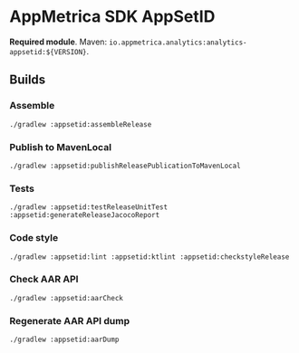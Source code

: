 # AppMetrica SDK AppSetID

**Required module**.
Maven: `io.appmetrica.analytics:analytics-appsetid:${VERSION}`.

## Builds

### Assemble

`./gradlew :appsetid:assembleRelease`

### Publish to MavenLocal

`./gradlew :appsetid:publishReleasePublicationToMavenLocal`

### Tests

`./gradlew :appsetid:testReleaseUnitTest :appsetid:generateReleaseJacocoReport`

### Code style

`./gradlew :appsetid:lint :appsetid:ktlint :appsetid:checkstyleRelease`

### Check AAR API

`./gradlew :appsetid:aarCheck`

### Regenerate AAR API dump

`./gradlew :appsetid:aarDump`
